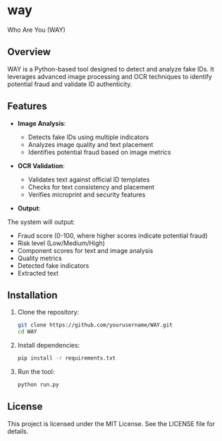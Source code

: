 # way
Who Are You (WAY)

## Overview
WAY is a Python-based tool designed to detect and analyze fake IDs. It leverages advanced image processing and OCR techniques to identify potential fraud and validate ID authenticity.

## Features

- **Image Analysis**:
  - Detects fake IDs using multiple indicators
  - Analyzes image quality and text placement
  - Identifies potential fraud based on image metrics

- **OCR Validation**:

    - Validates text against official ID templates
    - Checks for text consistency and placement
    - Verifies microprint and security features

- **Output**:

The system will output:
- Fraud score (0-100, where higher scores indicate potential fraud)
- Risk level (Low/Medium/High)
- Component scores for text and image analysis
- Quality metrics
- Detected fake indicators
- Extracted text


## Installation

1. Clone the repository:


    ```bash
    git clone https://github.com/yourusername/WAY.git
    cd WAY
    ```

2. Install dependencies:

    ```bash
    pip install -r requirements.txt
    ```

3. Run the tool:

    ```bash
    python run.py
    ```

## License

This project is licensed under the MIT License. See the LICENSE file for details.